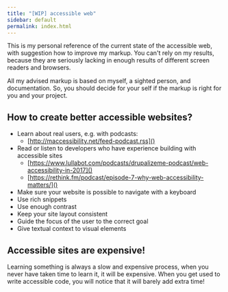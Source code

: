 ```yaml
---
title: "[WIP] accessible web"
sidebar: default
permalink: index.html
---
```


This is my personal reference of the current state of the accessible web, with suggestion how to improve my markup. You can't rely on my results, because they are seriously lacking in enough results of different screen readers and browsers.

All my advised markup is based on myself, a sighted person, and documentation. So, you should decide for your self if the markup is right for you and your project.

## How to create better accessible websites?

* Learn about real users, e.g. with podcasts:
    * [http://maccessibility.net/feed-podcast.rss]()
* Read or listen to developers who have experience building with accessible sites
    * [https://www.lullabot.com/podcasts/drupalizeme-podcast/web-accessibility-in-2017]()
    * [https://rethink.fm/podcast/episode-7-why-web-accessibility-matters/]()
* Make sure your website is possible to navigate with a keyboard
* Use rich snippets
* Use enough contrast
* Keep your site layout consistent
* Guide the focus of the user to the correct goal
* Give textual context to visual elements

## Accessible sites are expensive!

Learning something is always a slow and expensive process, when you never have taken time to learn it, it will be expensive. When you get used to write accessible code, you will notice that it will barely add extra time!
